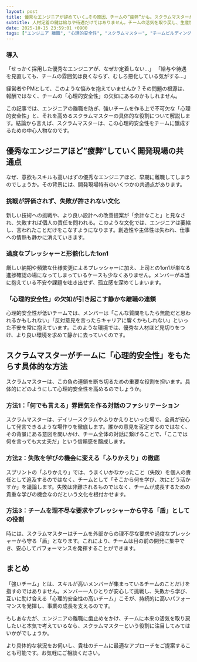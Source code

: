```yaml
---
layout: post
title: 優秀なエンジニアが辞めていく…その原因、チームの”疲弊”かも。スクラムマスターがもたらす心理的安全性
subtitle: 人材定着の鍵は給与や待遇だけではありません。チームの活気を取り戻し、生産性を向上させる「心理的安全性」の作り方を解説します。
date: 2025-10-15 23:59:01 +0900
tags: ["エンジニア 離職", "心理的安全性", "スクラムマスター", "チームビルディング"]
---
```


### 導入

「せっかく採用した優秀なエンジニアが、なぜか定着しない…」
「給与や待遇を見直しても、チームの雰囲気は良くならず、むしろ悪化している気がする…」

経営者やPMとして、このような悩みを抱えていませんか？その問題の根源は、報酬ではなく、チームの「心理的安全性」の欠如にあるのかもしれません。

この記事では、エンジニアの離職を防ぎ、強いチームを作る上で不可欠な「心理的安全性」と、それを高めるスクラムマスターの具体的な役割について解説します。結論から言えば、スクラムマスターは、この心理的安全性をチームに醸成するための中心人物なのです。

## 優秀なエンジニアほど”疲弊”していく開発現場の共通点

なぜ、意欲もスキルも高いはずの優秀なエンジニアほど、早期に離職してしまうのでしょうか。その背景には、開発現場特有のいくつかの共通点があります。

### 挑戦が評価されず、失敗が許されない文化
新しい技術への挑戦や、より良い設計への改善提案が「余計なこと」と見なされ、失敗すれば個人の責任を問われる。このような文化では、エンジニアは萎縮し、言われたことだけをこなすようになります。創造性や主体性は失われ、仕事への情熱も静かに消えていきます。

### 過度なプレッシャーと形骸化した1on1
厳しい納期や頻繁な仕様変更によるプレッシャーに加え、上司との1on1が単なる進捗確認の場になってしまっているケースも少なくありません。メンバーが本当に抱えている不安や課題を吐き出せず、孤立感を深めてしまいます。

### 「心理的安全性」の欠如が引き起こす静かな離職の連鎖
心理的安全性が低いチームでは、メンバーは「こんな質問をしたら無能だと思われるかもしれない」「反対意見を言ったらキャリアに響くかもしれない」といった不安を常に抱えています。このような環境では、優秀な人材ほど見切りをつけ、より良い環境を求めて静かに去っていくのです。

## スクラムマスターがチームに「心理的安全性」をもたらす具体的な方法

スクラムマスターは、この負の連鎖を断ち切るための重要な役割を担います。具体的にどのようにして心理的安全性を高めるのでしょうか。

### 方法1：「何でも言える」雰囲気を作る対話のファシリテーション
スクラムマスターは、デイリースクラムやふりかえりといった場で、全員が安心して発言できるような場作りを徹底します。誰かの意見を否定するのではなく、その背景にある意図を問いかけ、チーム全体の対話に繋げることで、「ここでは何を言っても大丈夫だ」という信頼感を醸成します。

### 方法2：失敗を学びの機会に変える「ふりかえり」の徹底
スプリントの「ふりかえり」では、うまくいかなかったこと（失敗）を個人の責任として追及するのではなく、チームとして「そこから何を学び、次にどう活かすか」を議論します。失敗は非難されるものではなく、チームが成長するための貴重な学びの機会なのだという文化を根付かせます。

### 方法3：チームを理不尽な要求やプレッシャーから守る「盾」としての役割
時には、スクラムマスターはチームを外部からの理不尽な要求や過度なプレッシャーから守る「盾」となります。これにより、チームは目の前の開発に集中でき、安心してパフォーマンスを発揮することができます。


## まとめ

「強いチーム」とは、スキルが高いメンバーが集まっているチームのことだけを指すのではありません。メンバー一人ひとりが安心して挑戦し、失敗から学び、互いに助け合える「心理的安全性の高いチーム」こそが、持続的に高いパフォーマンスを発揮し、事業の成長を支えるのです。

もしあなたが、エンジニアの離職に歯止めをかけ、チームに本来の活気を取り戻したいと本気で考えているなら、スクラムマスターという役割に注目してみてはいかがでしょうか。

より具体的な状況をお伺いし、貴社のチームに最適なアプローチをご提案することも可能です。お気軽にご相談ください。
